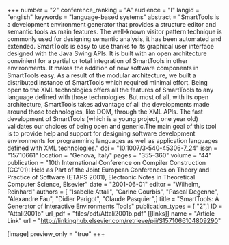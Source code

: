 +++
number = "2"
conference_ranking = "A"
audience = "I"
langid = "english"
keywords = "language-based systems"
abstract = "SmartTools is a development environment generator that provides a structure editor and semantic tools as main features. The well-known visitor pattern technique is commonly used for designing semantic analysis, it has been automated and extended. SmartTools is easy to use thanks to its graphical user interface designed with the Java Swing APIs. It is built with an open architecture convinient for a partial or total integration of SmartTools in other environments. It makes the addition of new software components in SmartTools easy. As a result of the modular architecture, we built a distributed instance of SmartTools which required minimal effort. Being open to the XML technologies offers all the features of SmartTools to any language defined with those technologies. But most of all, with its open architecture, SmartTools takes advantage of all the developments made around those technologies, like DOM, through the XML APIs. The fast development of SmartTools (which is a young project, one year old) validates our choices of being open and generic.The main goal of this tool is to provide help and support for designing software development environments for programming languages as well as application languages defined with XML technologies."
doi = "10.1007/3-540-45306-7_24"
issn = "15710661"
location = "Genova, Italy"
pages = "355–360"
volume = "44"
publication = "10th International Conference on Compiler Construction (CC'01): Held as Part of the Joint European Conferences on Theory and Practice of Software (ETAPS 2001), Electronic Notes in Theoretical Computer Science, Elsevier"
date = "2001-06-01"
editor = "Wilhelm, Reinhard"
authors = [ "Isabelle Attali", "Carine Courbis", "Pascal Degenne", "Alexandre Fau", "Didier Parigot", "Claude Pasquier",]
title = "SmartTools: A Generator of Interactive Environments Tools"
publication_types = [ "2",]
ID = "Attali2001b"
url_pdf = "files/pdf/Attali2001b.pdf"
[[links]]
name = "Article Link"
url = "http://linkinghub.elsevier.com/retrieve/pii/S1571066104809290"

[image]
preview_only = "true"
+++

